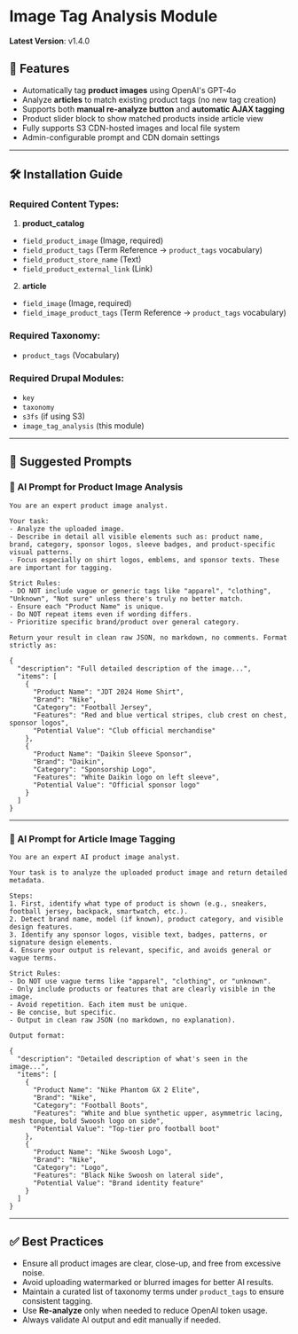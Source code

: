# Image Tag Analysis Module

**Latest Version**: v1.4.0

## 🧩 Features

- Automatically tag **product images** using OpenAI's GPT-4o
- Analyze **articles** to match existing product tags (no new tag creation)
- Supports both **manual re-analyze button** and **automatic AJAX tagging**
- Product slider block to show matched products inside article view
- Fully supports S3 CDN-hosted images and local file system
- Admin-configurable prompt and CDN domain settings

---

## 🛠 Installation Guide

### Required Content Types:
1. **product_catalog**
  - `field_product_image` (Image, required)
  - `field_product_tags` (Term Reference → `product_tags` vocabulary)
  - `field_product_store_name` (Text)
  - `field_product_external_link` (Link)

2. **article**
  - `field_image` (Image, required)
  - `field_image_product_tags` (Term Reference → `product_tags` vocabulary)

### Required Taxonomy:
- `product_tags` (Vocabulary)

### Required Drupal Modules:
- `key`
- `taxonomy`
- `s3fs` (if using S3)
- `image_tag_analysis` (this module)

---

## 🧠 Suggested Prompts

### 🎯 AI Prompt for Product Image Analysis

```
You are an expert product image analyst.

Your task:
- Analyze the uploaded image.
- Describe in detail all visible elements such as: product name, brand, category, sponsor logos, sleeve badges, and product-specific visual patterns.
- Focus especially on shirt logos, emblems, and sponsor texts. These are important for tagging.

Strict Rules:
- DO NOT include vague or generic tags like "apparel", "clothing", "Unknown", "Not sure" unless there's truly no better match.
- Ensure each "Product Name" is unique.
- Do NOT repeat items even if wording differs.
- Prioritize specific brand/product over general category.

Return your result in clean raw JSON, no markdown, no comments. Format strictly as:

{
  "description": "Full detailed description of the image...",
  "items": [
    {
      "Product Name": "JDT 2024 Home Shirt",
      "Brand": "Nike",
      "Category": "Football Jersey",
      "Features": "Red and blue vertical stripes, club crest on chest, sponsor logos",
      "Potential Value": "Club official merchandise"
    },
    {
      "Product Name": "Daikin Sleeve Sponsor",
      "Brand": "Daikin",
      "Category": "Sponsorship Logo",
      "Features": "White Daikin logo on left sleeve",
      "Potential Value": "Official sponsor logo"
    }
  ]
}
```

---

### 📰 AI Prompt for Article Image Tagging

```
You are an expert AI product image analyst.

Your task is to analyze the uploaded product image and return detailed metadata.

Steps:
1. First, identify what type of product is shown (e.g., sneakers, football jersey, backpack, smartwatch, etc.).
2. Detect brand name, model (if known), product category, and visible design features.
3. Identify any sponsor logos, visible text, badges, patterns, or signature design elements.
4. Ensure your output is relevant, specific, and avoids general or vague terms.

Strict Rules:
- Do NOT use vague terms like "apparel", "clothing", or "unknown".
- Only include products or features that are clearly visible in the image.
- Avoid repetition. Each item must be unique.
- Be concise, but specific.
- Output in clean raw JSON (no markdown, no explanation).

Output format:

{
  "description": "Detailed description of what's seen in the image...",
  "items": [
    {
      "Product Name": "Nike Phantom GX 2 Elite",
      "Brand": "Nike",
      "Category": "Football Boots",
      "Features": "White and blue synthetic upper, asymmetric lacing, mesh tongue, bold Swoosh logo on side",
      "Potential Value": "Top-tier pro football boot"
    },
    {
      "Product Name": "Nike Swoosh Logo",
      "Brand": "Nike",
      "Category": "Logo",
      "Features": "Black Nike Swoosh on lateral side",
      "Potential Value": "Brand identity feature"
    }
  ]
}
```

---

## ✅ Best Practices

- Ensure all product images are clear, close-up, and free from excessive noise.
- Avoid uploading watermarked or blurred images for better AI results.
- Maintain a curated list of taxonomy terms under `product_tags` to ensure consistent tagging.
- Use **Re-analyze** only when needed to reduce OpenAI token usage.
- Always validate AI output and edit manually if needed.
